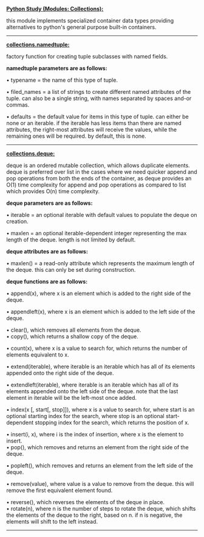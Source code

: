 <!----- Conversion time: 0.544 seconds.


Using this Markdown file:

1. Cut and paste this output into your source file.
2. See the notes and action items below regarding this conversion run.
3. Check the rendered output (headings, lists, code blocks, tables) for proper
   formatting and use a linkchecker before you publish this page.

Conversion notes:

* Docs to Markdown version 1.0β16
* Fri Mar 01 2019 16:11:36 GMT-0800 (PST)
* Source doc: https://docs.google.com/open?id=1nHDuRIPd9GSDdKiNmL2QCrkn20xzqw1yaMjdxfqxqgg
----->


**<span style="text-decoration:underline;">Python Study (Modules: Collections):</span>**

this module implements specialized container data types providing alternatives to python's general purpose built-in containers.



---


**<span style="text-decoration:underline;">collections.namedtuple:</span>**

factory function for creating tuple subclasses with named fields.

**namedtuple parameters are as follows:**

• typename = the name of this type of tuple.

• filed_names = a list of strings to create different named attributes of the tuple. can also be a single string, with names separated by spaces and-or commas.

• defaults = the default value for items in this type of tuple. can either be none or an iterable. if the iterable has less items than there are named attributes, the right-most attributes will receive the values, while the remaining ones will be required. by default, this is none.



---


**<span style="text-decoration:underline;">collections.deque:</span>**

deque is an ordered mutable collection, which allows duplicate elements. deque is preferred over list in the cases where we need quicker append and pop operations from both the ends of the container, as deque provides an O(1) time complexity for append and pop operations as compared to list which provides O(n) time complexity.

**deque parameters are as follows:**

• iterable = an optional iterable with default values to populate the deque on creation.

• maxlen = an optional iterable-dependent integer representing the max length of the deque. length is not limited by default.

**deque attributes are as follows:**

• maxlen() = a read-only attribute which represents the maximum length of the deque. this can only be set during construction.

**deque functions are as follows:**

• append(x), where x is an element which is added to the right side of the deque.

• appendleft(x), where x is an element which is added to the left side of the deque.

• clear(), which removes all elements from the deque. \
• copy(), which returns a shallow copy of the deque.

• count(x), where x is a value to search for, which returns the number of elements equivalent to x.

• extend(iterable), where iterable is an iterable which has all of its elements appended onto the right side of the deque.

• extendleft(iterable), where iterable is an iterable which has all of its elements appended onto the left side of the deque. note that the last element in iterable will be the left-most once added.

• index(x [, start[, stop]]), where x is a value to search for, where start is an optional starting index for the search, where stop is an optional start-dependent stopping index for the search, which returns the position of x.

• insert(i, x), where i is the index of insertion, where x is the element to insert. \
• pop(), which removes and returns an element from the right side of the deque.

• popleft(), which removes and returns an element from the left side of the deque.

• remove(value), where value is a value to remove from the deque. this will remove the first equivalent element found.

• reverse(), which reverses the elements of the deque in place. \
• rotate(n), where n is the number of steps to rotate the deque, which shifts the elements of the deque to the right, based on n. if n is negative, the elements will shift to the left instead.



---



<!-- Docs to Markdown version 1.0β16 -->
